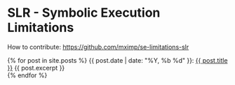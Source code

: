 # SLR - Symbolic Execution Limitations

How to contribute: https://github.com/mximp/se-limitations-slr

{% for post in site.posts %}
  {{ post.date | date: "%Y, %b %d" }}: <a href="{{ post.url | prepend: site.baseurl }}">{{ post.title }}</a>
  {{ post.excerpt }}
  <br/>
{% endfor %}
